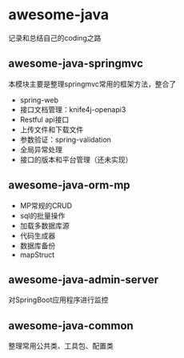 # awesome-java

记录和总结自己的coding之路

## awesome-java-springmvc

本模块主要是整理springmvc常用的框架方法，整合了
* spring-web
* 接口文档管理：knife4j-openapi3  
* Restful api接口
* 上传文件和下载文件
* 参数验证：spring-validation 
* 全局异常处理
* 接口的版本和平台管理（还未实现）

## awesome-java-orm-mp

* MP常规的CRUD
* sql的批量操作
* 加载多数据库源
* 代码生成器
* 数据库备份
* mapStruct

## awesome-java-admin-server

对SpringBoot应用程序进行监控

## awesome-java-common

整理常用公共类、工具包、配置类


